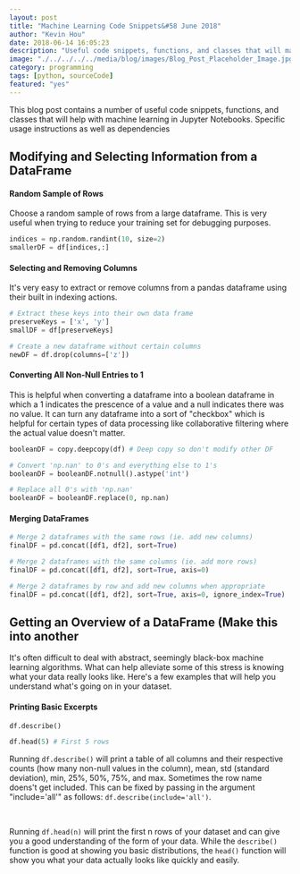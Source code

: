 ```yaml
---
layout: post
title: "Machine Learning Code Snippets&#58 June 2018"
author: "Kevin Hou"
date: 2018-06-14 16:05:23
description: "Useful code snippets, functions, and classes that will make you more efficient with Pandas, Numpy, and Jupyter Notebooks."
image: "./../../../../media/blog/images/Blog_Post_Placeholder_Image.jpg"
category: programming
tags: [python, sourceCode]
featured: "yes"
---
```

This blog post contains a number of useful code snippets, functions, and classes that will help with machine learning in Jupyter Notebooks. Specific usage instructions as well as dependencies 

## Modifying and Selecting Information from a DataFrame

#### Random Sample of Rows
Choose a random sample of rows from a large dataframe. This is very useful when trying to reduce your training set for debugging purposes.

``` python
indices = np.random.randint(10, size=2)
smallerDF = df[indices,:]
```

#### Selecting and Removing Columns
It's very easy to extract or remove columns from a pandas dataframe using their built in indexing actions.

``` python
# Extract these keys into their own data frame
preserveKeys = ['x', 'y']
smallDF = df[preserveKeys]

# Create a new dataframe without certain columns
newDF = df.drop(columns=['z'])
```

#### Converting All Non-Null Entries to 1
This is helpful when converting a dataframe into a boolean dataframe in which a 1 indicates the prescence of a value and a null indicates there was no value. It can turn any dataframe into a sort of "checkbox" which is helpful for certain types of data processing like collaborative filtering where the actual value doesn't matter.

``` python
booleanDF = copy.deepcopy(df) # Deep copy so don't modify other DF

# Convert 'np.nan' to 0's and everything else to 1's
booleanDF = booleanDF.notnull().astype('int')

# Replace all 0's with 'np.nan'
booleanDF = booleanDF.replace(0, np.nan)
```

#### Merging DataFrames
``` python
# Merge 2 dataframes with the same rows (ie. add new columns)
finalDF = pd.concat([df1, df2], sort=True)

# Merge 2 dataframes with the same columns (ie. add more rows)
finalDF = pd.concat([df1, df2], sort=True, axis=0)

# Merge 2 dataframes by row and add new columns when appropriate
finalDF = pd.concat([df1, df2], sort=True, axis=0, ignore_index=True)
```

## Getting an Overview of a DataFrame (Make this into another 
It's often difficult to deal with abstract, seemingly black-box machine learning algorithms. What can help alleviate some of this stress is knowing what your data really looks like. Here's a few examples that will help you understand what's going on in your dataset.

#### Printing Basic Excerpts
``` python
df.describe()

df.head(5) # First 5 rows
```

Running `df.describe()` will print a table of all columns and their respective counts (how many non-null values in the column), mean, std (standard deviation), min, 25%, 50%, 75%, and max. Sometimes the row name doens't get included. This can be fixed by passing in the argument "include='all'" as follows: `df.describe(include='all')`.

<br class="post-line-break">

Running `df.head(n)` will print the first n rows of your dataset and can give you a good understanding of the form of your data. While the `describe()` function is good at showing you basic distributions, the `head()` function will show you what your data actually looks like quickly and easily.

